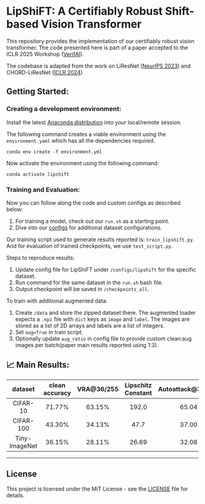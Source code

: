 # LipShiFT: A Certifiably Robust Shift-based Vision Transformer


This repository provides the implementation of our certifiably robust vision transformer. The code presented here is part of a paper accepted to the ICLR 2025 Workshop ([VerifAI](https://iclr.cc/virtual/2025/workshop/23973)).

The codebase is adapted from the work on LiResNet ([NeurIPS 2023](https://arxiv.org/abs/2301.12549)) and CHORD-LiResNet ([ICLR 2024](https://openreview.net/forum?id=qz3mcn99cu))


## Getting Started:

### Creating a development environment:
Install the latest [Anaconda distribution](https://www.anaconda.com/docs/getting-started/anaconda/install) into your local/remote session.

The following command creates a viable environment using the `environment.yaml` which has all the dependencies required.

```conda
conda env create -f environment.yml
```

Now activate the environment using the following command:

```conda
conda activate lipshift
```

### Training and Evaluation:
Now you can follow along the code and custom configs as described below:
1. For training a model, check out our `run.sh` as a starting point. 
2. Dive into our [configs](/configs) for additional dataset configurations.


Our training script used to generate results reported is: `train_lipshift.py`. And for evaluation of trained checkpoints, we use  `test_script.py`.

Steps to reproduce results:
1. Update config file for LipShiFT under `/configs/lipshift` for the specific dataset.
2. Run command for the same dataset in the `run.sh` bash file.
3. Output checkpoint will be saved in `/checkpoints_all`.

To train with additional augmented data:
1. Create `/data` and store the zipped dataset there. The augmented loader expects a `.npz` file with `dict` keys as `image` and `label`. The images are stored as a list of 2D arrays and labels are a list of integers.
2. Set `aug=True` in train script.
3. Optionally update `aug_ratio` in config file to provide custom clean:aug images per batch(paper main results reported using 1:3).

## 📈 Main Results:
| dataset       | clean accuracy | VRA@36/255 | Lipschitz Constant | Autoattack@36/255 |
|:-------------:|:--------------:|:----------:|:------------------:|:-----------------:|
| CIFAR-10      | 71.77%         | 63.15%     |       192.0        |        65.04      |
| CIFAR-100     | 43.30%         | 34.13%     |       47.7         |        37.00      |
| Tiny-ImageNet | 36.15%         | 28.11%     |       26.69        |        32.08      |


---

## License

This project is licensed under the MIT License - see the [LICENSE](LICENSE) file for details.

<!-- ## Citations
If you find this repository useful, consider to use the following citations

```
@INPROCEEDINGS{hu2023scaling,
    title={Unlocking Deterministic Robustness Certification on ImageNet},
    author={Kai Hu and Andy Zou and Zifan Wang and Klas Leino and Matt Fredrikson},
    booktitle={Thirty-seventh Conference on Neural Information Processing Systems},
    year={2023},
    url={https://openreview.net/forum?id=SHyVaWGTO4}
}

@misc{hu2023recipe,
    title={A Recipe for Improved Certifiable Robustness: Capacity and Data}, 
    author={Kai Hu and Klas Leino and Zifan Wang and Matt Fredrikson},
    year={2023},
    eprint={2310.02513},
    archivePrefix={arXiv},
    primaryClass={cs.LG}
}

@INPROCEEDINGS{leino21gloro,
    title = {Globally-Robust Neural Networks},
    author = {Klas Leino and Zifan Wang and Matt Fredrikson},
    booktitle = {International Conference on Machine Learning (ICML)},
    year = {2021}
}
``` -->
